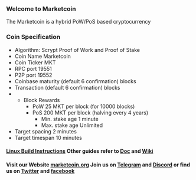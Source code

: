 ### Welcome to Marketcoin 

The Marketcoin is a hybrid PoW/PoS based cryptocurrency

### Coin Specification
* Algorithm: Scrypt Proof of Work and Proof of Stake
* Coin Name    Marketcoin
* Coin Ticker  MKT
* RPC port	19551
* P2P port	19552
* Coinbase maturity (default 6 confirmation) blocks
* Transaction (default 6 confirmation) blocks
* * Block Rewards
	* PoW   25 MKT per block (for 10000 blocks)
	* PoS   200 MKT per block (halving every 4 years)
	  *  Min. stake age   1 minute
	  *  Max. stake age   Unlimited
* Target spacing    2 minutes
* Target timespan   10 minutes
 
#### [Linux Build Instructions](https://github.com/marketcoin/marketcoin/wiki/How-To#build-marketcoin) Other guides refer to [Doc](https://github.com/marketcoin/marketcoin/tree/master/doc) and [Wiki](https://github.com/marketcoin/marketcoin/wiki) 

#### Visit our Website [marketcoin.org](http://marketcoin.org/) Join us on [Telegram](https://t.me/marketcoin) and [Discord](https://discord.gg/zmGr38eJYE) or find us on [Twitter](https://twitter.com/marketcoin) and [facebook](https://www.facebook.com/profile.php?id=100076115306177)

